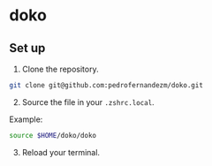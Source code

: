 # doko

## Set up

1. Clone the repository.

  ```sh
  git clone git@github.com:pedrofernandezm/doko.git
  ```
  
2. Source the file in your `.zshrc.local`.

  Example:
  ```sh
  source $HOME/doko/doko
  ```

3. Reload your terminal.
